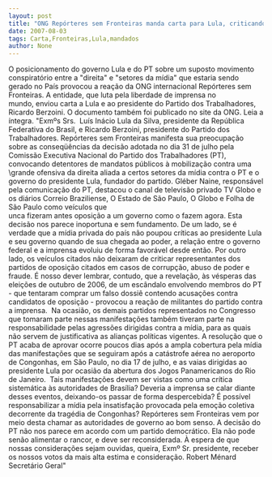 ```yaml
---
layout: post
title: "ONG Repórteres sem Fronteiras manda carta para Lula, criticando sua teoria da conspiração"
date: 2007-08-03
tags: Carta,Fronteiras,Lula,mandados
author: None
---
```

O posicionamento do governo Lula e do PT sobre um suposto&nbsp;movimento conspirat&oacute;rio entre a &quot;direita&quot; e &quot;setores da m&iacute;dia&quot; que estaria sendo gerado no Pa&iacute;s provocou a rea&ccedil;&atilde;o da ONG internacional Rep&oacute;rteres sem Fronteiras. A&nbsp;entidade, que luta pela liberdade de imprensa no mundo,&nbsp;enviou carta a Lula e ao presidente do Partido dos Trabalhadores, Ricardo Berzoini.&nbsp;O documento tamb&eacute;m&nbsp;foi publicado no site da ONG.
Leia a &iacute;ntegra.
&quot;Exm&ordm;s Srs.&nbsp;
Lu&iacute;s In&aacute;cio Lula da Silva, presidente da Rep&uacute;blica Federativa do Brasil, e Ricardo Berzoini, presidente do Partido dos Trabalhadores.
Rep&oacute;rteres sem Fronteiras manifesta sua preocupa&ccedil;&atilde;o sobre as conseq&uuml;&ecirc;ncias da decis&atilde;o adotada no dia 31 de julho pela Comiss&atilde;o Executiva Nacional do Partido dos Trabalhadores (PT), convocando detentores de mandatos p&uacute;blicos &agrave; mobiliza&ccedil;&atilde;o contra uma \grande ofensiva da direita aliada a certos setores da m&iacute;dia contra o PT e o governo do presidente Lula\, fundador do partido.
Gl&eacute;ber Naine, respons&aacute;vel pela comunica&ccedil;&atilde;o do PT, destacou o canal de televis&atilde;o privado TV Globo e os di&aacute;rios Correio Braziliense, O Estado de S&atilde;o Paulo, O Globo e Folha de S&atilde;o Paulo como ve&iacute;culos que \
unca fizeram antes oposi&ccedil;&atilde;o a um governo como o fazem agora\. 
Esta decis&atilde;o nos parece inoportuna e sem fundamento. De um lado, se &eacute; verdade que a m&iacute;dia privada do pa&iacute;s n&atilde;o poupou cr&iacute;ticas ao presidente Lula e seu governo quando de sua chegada ao poder, a rela&ccedil;&atilde;o entre o governo federal e a imprensa evoluiu de forma favor&aacute;vel desde ent&atilde;o. Por outro lado, os ve&iacute;culos citados n&atilde;o deixaram de criticar representantes dos partidos de oposi&ccedil;&atilde;o citados em casos de corrup&ccedil;&atilde;o, abuso de poder e fraude. 
&Eacute; nosso dever lembrar, contudo, que a revela&ccedil;&atilde;o, &agrave;s v&eacute;speras das elei&ccedil;&otilde;es de outubro de 2006, de um esc&acirc;ndalo envolvendo membros do PT - que tentaram comprar um falso dossi&ecirc; contendo acusa&ccedil;&otilde;es contra candidatos de oposi&ccedil;&atilde;o - provocou a rea&ccedil;&atilde;o de militantes do partido contra a imprensa.&nbsp;
Na ocasi&atilde;o, os demais partidos representados no Congresso que tomaram parte nessas manifesta&ccedil;&otilde;es tamb&eacute;m tiveram parte na responsabilidade pelas agress&otilde;es dirigidas contra a m&iacute;dia, para as quais n&atilde;o servem de justificativa as alian&ccedil;as pol&iacute;ticas vigentes. 
A resolu&ccedil;&atilde;o que o PT acaba de aprovar ocorre poucos dias ap&oacute;s a ampla cobertura pela m&iacute;dia das manifesta&ccedil;&otilde;es que se seguiram ap&oacute;s a cat&aacute;strofe a&eacute;rea no aeroporto de Congonhas, em S&atilde;o Paulo, no dia 17 de julho, e as vaias dirigidas ao presidente Lula&nbsp;por ocasi&atilde;o da abertura dos Jogos Panamericanos do Rio de Janeiro.&nbsp;
Tais manifesta&ccedil;&otilde;es devem ser vistas como uma cr&iacute;tica sistem&aacute;tica &agrave;s autoridades de Bras&iacute;lia? Deveria a imprensa se calar diante desses eventos, deixando-os passar de forma despercebida? &Eacute; poss&iacute;vel responsabilizar a m&iacute;dia pela insatisfa&ccedil;&atilde;o provocada pela emo&ccedil;&atilde;o coletiva decorrente da trag&eacute;dia de Congonhas? 
Rep&oacute;rteres sem Fronteiras vem por meio desta chamar as autoridades de governo ao bom senso. A decis&atilde;o do PT n&atilde;o nos parece em acordo com um partido democr&aacute;tico. Ela n&atilde;o pode sen&atilde;o alimentar o rancor, e deve ser reconsiderada. 
&Agrave; espera de que nossas considera&ccedil;&otilde;es sejam ouvidas, queira, Exm&ordm; Sr. presidente, receber os nossos votos da mais alta estima e considera&ccedil;&atilde;o. 
Robert M&eacute;nard 
Secret&aacute;rio Geral&quot; 